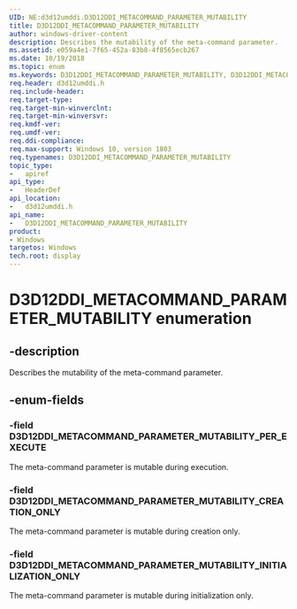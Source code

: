 ```yaml
---
UID: NE:d3d12umddi.D3D12DDI_METACOMMAND_PARAMETER_MUTABILITY
title: D3D12DDI_METACOMMAND_PARAMETER_MUTABILITY
author: windows-driver-content
description: Describes the mutability of the meta-command parameter.
ms.assetid: e059a4e1-7f65-452a-83b8-4f8565ecb267
ms.date: 10/19/2018
ms.topic: enum
ms.keywords: D3D12DDI_METACOMMAND_PARAMETER_MUTABILITY, D3D12DDI_METACOMMAND_PARAMETER_MUTABILITY,
req.header: d3d12umddi.h
req.include-header:
req.target-type:
req.target-min-winverclnt:
req.target-min-winversvr:
req.kmdf-ver:
req.umdf-ver:
req.ddi-compliance:
req.max-support: Windows 10, version 1803
req.typenames: D3D12DDI_METACOMMAND_PARAMETER_MUTABILITY
topic_type:
-	apiref
api_type:
-	HeaderDef
api_location:
-	d3d12umddi.h
api_name:
-	D3D12DDI_METACOMMAND_PARAMETER_MUTABILITY
product: 
- Windows
targetos: Windows
tech.root: display
---
```


# D3D12DDI_METACOMMAND_PARAMETER_MUTABILITY enumeration

## -description

Describes the mutability of the meta-command parameter.

## -enum-fields

### -field D3D12DDI_METACOMMAND_PARAMETER_MUTABILITY_PER_EXECUTE

The meta-command parameter is mutable during execution.

### -field D3D12DDI_METACOMMAND_PARAMETER_MUTABILITY_CREATION_ONLY

The meta-command parameter is mutable during creation only.

### -field D3D12DDI_METACOMMAND_PARAMETER_MUTABILITY_INITIALIZATION_ONLY

The meta-command parameter is mutable during initialization only.

